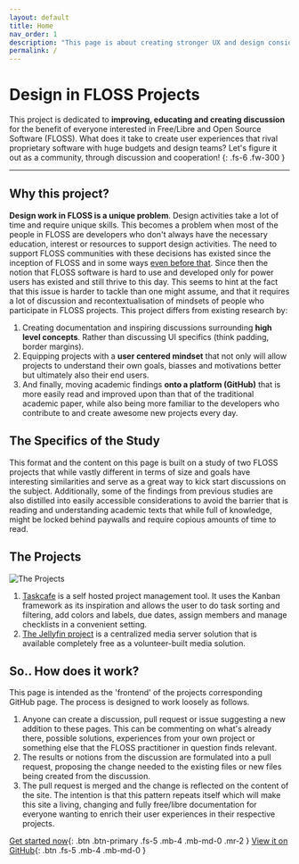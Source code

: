 ```yaml
---
layout: default
title: Home
nav_order: 1
description: "This page is about creating stronger UX and design considerations in FLOSS projects"
permalink: /
---
```

# Design in FLOSS Projects
 
This project is dedicated to **improving, educating and creating discussion** for the benefit of everyone interested in Free/Libre and Open Source Software (FLOSS). What does it take to create user experiences that rival proprietary software with huge budgets and design teams? Let's figure it out as a community, through discussion and cooperation!
{: .fs-6 .fw-300 }
 
---
 
## Why this project?
**Design work in FLOSS is a unique problem**. Design activities take a lot of time and require unique skills. This becomes a problem when most of the people in FLOSS are developers who don't always have the necessary education, interest or resources to support design activities.
The need to support FLOSS communities with these decisions has existed since the inception of FLOSS and in some ways [even before that](https://www.researchgate.net/publication/202165676_The_trouble_with_UNIX_The_user_interface_is_horrid). Since then the notion that FLOSS software is hard to use and developed only for power users has existed and still thrive to this day. This seems to hint at the fact that this issue is harder to tackle than one might assume, and that it requires a lot of discussion and recontextualisation of mindsets of people who participate in FLOSS projects. This project differs from existing research by:  
1. Creating documentation and inspiring discussions surrounding **high level concepts**. Rather than discussing UI specifics (think padding, border margins). 
2. Equipping projects with a **user centered mindset** that not only will allow projects to understand their own goals, biasses and motivations better but ultimately also their end users.
3. And finally, moving academic findings **onto a platform (GitHub)** that is more easily read and improved upon than that of the traditional academic paper, while also being more familiar to the developers who contribute to and create awesome new projects every day.
 
 
## The Specifics of the Study
This format and the content on this page is built on a study of two FLOSS projects that while vastly different in terms of size and goals have interesting similarities and serve as a great way to kick start discussions on the subject. Additionally, some of the findings from previous studies are also distilled into easily accessible considerations to avoid the barrier that is reading and understanding academic texts that while full of knowledge, might be locked behind paywalls and require copious amounts of time to read.


## The Projects  

![The Projects](~/FLOSSUX/FLOSSUX/images/projectlogos.png)

 1. [Taskcafe](https://github.com/JordanKnott/taskcafe) is a self hosted project management tool. It uses the Kanban framework as its inspiration and allows the user to do task sorting and filtering, add colors and labels, due dates, assign members and manage checklists in a convenient setting.  
 2. [The Jellyfin project](https://jellyfin.org/) is a centralized media server solution that is available completely free as a volunteer-built media solution.

## So.. How does it work?  
This page is intended as the 'frontend' of the projects corresponding GitHub page. The process is designed to work loosely as follows.
1. Anyone can create a discussion, pull request or issue suggesting a new addition to these pages. This can be commenting on what's already there, possible solutions, experiences from your own project or something else that the FLOSS practitioner in question finds relevant.
2. The results or notions from the discussion are formulated into a pull request, proposing the change needed to the existing files or new files being created from the discussion.
3. The pull request is merged and the change is reflected on the content of the site. The intention is that this pattern repeats itself which will make this site a living, changing and fully free/libre documentation for everyone wanting to enrich their user experiences in their respective projects.

 
[Get started now](/FLOSS_UX/key_findings){: .btn .btn-primary .fs-5 .mb-4 .mb-md-0 .mr-2 } [View it on GitHub](https://github.com/dani763f/FLOSS-UX){: .btn .fs-5 .mb-4 .mb-md-0 }